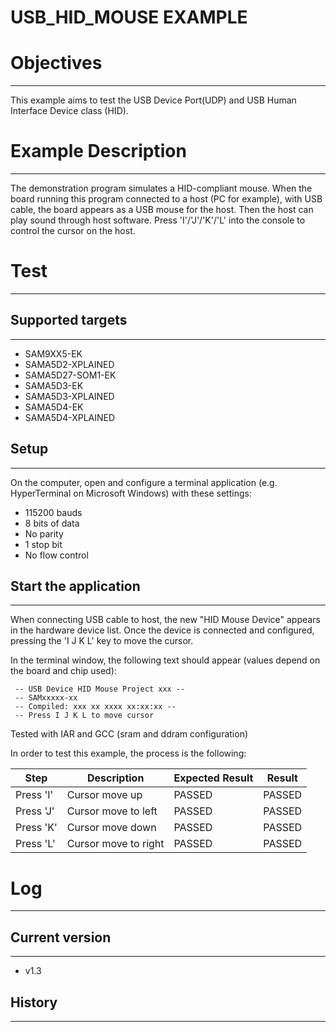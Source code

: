 USB_HID_MOUSE EXAMPLE
=====================

# Objectives
------------
This example aims to test the USB Device Port(UDP) and USB Human Interface
Device class (HID).

# Example Description
---------------------
The demonstration program simulates a HID-compliant mouse. When the board
running this program connected to a host (PC for example), with USB cable, the
board appears as a USB mouse for the host. Then the host can play sound through
host software. Press 'I'/'J'/'K'/'L' into the console to control the cursor on
the host.

# Test
------
## Supported targets
--------------------
* SAM9XX5-EK
* SAMA5D2-XPLAINED
* SAMA5D27-SOM1-EK
* SAMA5D3-EK
* SAMA5D3-XPLAINED
* SAMA5D4-EK
* SAMA5D4-XPLAINED

## Setup
--------
On the computer, open and configure a terminal application (e.g. HyperTerminal
on Microsoft Windows) with these settings:
 - 115200 bauds
 - 8 bits of data
 - No parity
 - 1 stop bit
 - No flow control

## Start the application
------------------------

When connecting USB cable to host, the new "HID Mouse Device" appears in the
hardware device list. Once the device is connected and configured, pressing the
'I J K L' key to move the cursor.

 In the terminal window, the following text should appear (values depend on the board and chip used):
```
 -- USB Device HID Mouse Project xxx --
 -- SAMxxxxx-xx
 -- Compiled: xxx xx xxxx xx:xx:xx --
 -- Press I J K L to move cursor
```

Tested with IAR and GCC (sram and ddram configuration)

In order to test this example, the process is the following:

Step | Description | Expected Result | Result
-----|-------------|-----------------|-------
Press 'I' | Cursor move up | PASSED | PASSED
Press 'J' | Cursor move to left | PASSED | PASSED
Press 'K' | Cursor move down | PASSED | PASSED
Press 'L' | Cursor move to right | PASSED | PASSED


# Log
-----

## Current version
------------------
 - v1.3

## History
----------
